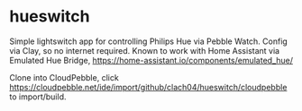 hueswitch
=========

Simple lightswitch app for controlling Philips Hue via Pebble Watch.
Config via Clay, so no internet required.
Known to work with Home Assistant via Emulated Hue Bridge,
https://home-assistant.io/components/emulated_hue/

Clone into CloudPebble, click https://cloudpebble.net/ide/import/github/clach04/hueswitch/cloudpebble to import/build.
